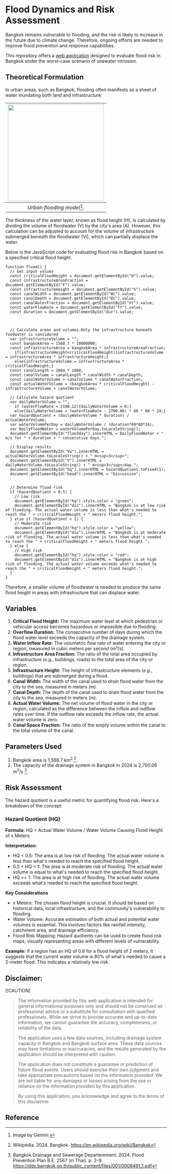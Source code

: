 # Flood Dynamics and Risk Assessment
Bangkok remains vulnerable to flooding, and the risk is likely to increase in the future due to climate change. Therefore, ongoing efforts are needed to improve flood prevention and response capabilities. 
 
This repository offers a [web application](https://kietpawpan.github.io/flood/flood.html) designed to evaluate flood risk in Bangkok under the worst-case scenario of seawater intrusion.

## Theoretical Formulation
In urban areas, such as Bangkok, flooding often manifests as a sheet of water inundating both land and infrastructure:         

|<img src="https://kietpawpan.github.io/flood/flood.jpg" width="300" height="300">
|:--:| 
| *Urban flooding model*[^1]. |

The thickness of the water layer, known as flood height (H), is calculated by dividing the volume of floodwater (V) by the city's area (A). However, this calculation can be adjusted to account for the volume of infrastructure submerged beneath the floodwater (Vi), which can partially displace the water.

Below is the JavaScript code for evaluating flood risk in Bangkok based on a specified critical flood height.

```
function flood() {
  // Get input values
  const criticalFloodHeight = document.getElementById("H").value;
  const infrastructureAreaFraction = document.getElementById("F").value;
  const infrastructureHeight = document.getElementById("h").value;
  const canalWidth = document.getElementById("Wc").value;
  const canalDepth = document.getElementById("Dc").value;
  const canalWaterFraction = document.getElementById("Vt").value;
  const waterFlowRate = document.getElementById("fr").value;
  const duration = document.getElementById("dur").value;



  // Calculate areas and volumes-Only the infrastructure beneath foodwater is considered
  var infrastructureVolume = "";
  const bangkokArea = 1568.7 * 10000000;
  const infrastructureArea = bangkokArea * infrastructureAreaFraction;
    if(infrastructureHeight<criticalFloodHeight){infrastructureVolume = infrastructureArea * infrastructureHeight;}
    else{infrastructureVolume = infrastructureArea * criticalFloodHeight;}
  const canalLength = 2604 * 1000;
  const canalVolume = canalLength * canalWidth * canalDepth;
  const canalWaterVolume = canalVolume * canalWaterFraction;
  const actualWaterVolume = (bangkokArea * criticalFloodHeight) - infrastructureVolume + canalWaterVolume;

  // Calculate hazard quotient
  var dailyWaterVolume = "";
    if (waterFlowRate < 2198.12){dailyWaterVolume = 0;}
    else{dailyWaterVolume = (waterFlowRate - 2700.06) * 60 * 60 * 24;}
  var hazardQuotient = (dailyWaterVolume * duration) / actualWaterVolume;
  var waterVolumePerDay = dailyWaterVolume / (duration*60*60*24);
  var DailyFloodWater = waterVolumePerDay.toLocaleString();
  document.getElementById("flow3day").innerHTML = DailyFloodWater + " m/s for " + duration + " consecutive days.";

  // Display results
  document.getElementById("Vw").innerHTML = actualWaterVolume.toLocaleString() + " m<sup>3</sup>";
  document.getElementById("V").innerHTML = dailyWaterVolume.toLocaleString() + " m<sup>3</sup>/day.";
  document.getElementById("hq").innerHTML = hazardQuotient.toFixed(1);
  document.getElementById("head").innerHTML = "Discussion";


  // Determine flood risk
  if (hazardQuotient < 0.5) {
    // Low risk
    document.getElementById("hq").style.color = "green";
    document.getElementById("dis").innerHTML = "Bangkok is at low risk of flooding. The actual water volume is less than what's needed to reach the " + criticalFloodHeight + " meters flood height.";
  } else if (hazardQuotient < 1) {
    // Moderate risk
    document.getElementById("hq").style.color = "yellow";
    document.getElementById("dis").innerHTML = "Bangkok is at moderate risk of flooding. The actual water volume is less than what's needed to reach the " + criticalFloodHeight + " meters flood height.";
  } else {
    // High risk
    document.getElementById("hq").style.color = "red";
    document.getElementById("dis").innerHTML = "Bangkok is at high risk of flooding. The actual water volume exceeds what's needed to reach the " + criticalFloodHeight + " meters flood height.";
  }
}

```
Therefore, a smaller volume of floodwater is needed to produce the same flood height in areas with infrastructure that can displace water.
## Variables

1. __Critical Flood Height:__ The maximum water level at which pedestrian or vehicular access becomes hazardous or impossible due to flooding.
2. __Overflow Duration:__ The consecutive number of days during which the flood water level exceeds the capacity of the drainage system.
3. __Water Inflow Rate:__ The volumetric flow rate of water entering the city or region, measured in cubic meters per second (m³/s).
4. __Infrastructure Area Fraction:__ The ratio of the total area occupied by infrastructure (<i>e.g.</i>, buildings, roads) to the total area of the city or region.
5. __Infrastructure Height:__ The height of infrastructure elements (<i>e.g.</i>, buildings) that are submerged during a flood.
6. __Canal Width:__ The width of the canal used to drain flood water from the city to the sea, measured in meters (m).
7. __Canal Depth:__ The depth of the canal used to drain flood water from the city to the sea, measured in meters (m).
8. __Actual Water Volume:__ The net volume of flood water in the city or region, calculated as the difference between the inflow and outflow rates over time. If the outflow rate exceeds the inflow rate, the actual water volume is zero.
9. __Canal Space Fraction:__ The ratio of the empty volume within the canal to the total volume of the canal.

## Parameters Used
1. Bangkok area is 1,568.7 km<sup>2</sup> [^2].
2. The capacity of the drainage system in Bangkok in 2024 is 2,700.06 m<sup>3</sup>/s [^3].
   
## Risk Assessment
The hazard quotient is a useful metric for quantifying flood risk. Here's a breakdown of the concept:

### Hazard Quotient (HQ)
__Formula:__ HQ = Actual Water Volume / Water Volume Causing Flood Height of x Meters

__Interpretation:__
- HQ < 0.5: The area is at low risk of flooding. The actual water volume is less than what's needed to reach the specified flood height.
- 0.5 < HQ < 1: The area is at moderate risk of flooding. The actual water volume is equal to what's needed to reach the specified flood height.
- HQ >= 1: The area is at high risk of flooding. The actual water volume exceeds what's needed to reach the specified flood height.

__Key Considerations__
- x Meters: The chosen flood height is crucial. It should be based on historical data, local infrastructure, and the community's vulnerability to flooding.
- Water Volume: Accurate estimation of both actual and potential water volumes is essential. This involves factors like rainfall intensity, catchment area, and drainage efficiency.
- Flood Risk Mapping: Hazard quotients can be used to create flood risk maps, visually representing areas with different levels of vulnerability.

__Example:__
If a region has an HQ of 0.8 for a flood height of 2 meters, it suggests that the current water volume is 80% of what's needed to cause a 2-meter flood. This indicates a relatively low risk.

## Disclaimer:
[!CAUTION]
> The information provided by this web application is intended for general informational purposes only and should not be construed as professional advice or a substitute for consultation with qualified  professionals. While we strive to provide accurate and up-to-date information, we cannot guarantee the accuracy, completeness, or reliability of the data.   
>
> The application uses a few data sources, including drainage system capacity in Bangkok and Bangkok surface area. These data sources may have limitations or inaccuracies, and the results generated by the application should be interpreted with caution.
> 
> The application does not constitute a guarantee or prediction of future flood events. Users should exercise their own judgment and take appropriate precautions based on the information provided. We are not liable for any damages or losses arising from the use or reliance on the information provided by this application.   
>
> By using this application, you acknowledge and agree to the terms of this disclaimer.

## Reference
[^1]: Image by Gemini.
[^2]: Wikipedia. 2024. Bangkok. https://en.wikipedia.org/wiki/Bangkok
[^3]: Bangkok Drainage and Sewerage Departemment. 2024. Flood Prevention Plan B.E. 2567 (in Thai). p. 2-9. https://dds.bangkok.go.th/public_content/files/001/0008491_1.pdf

